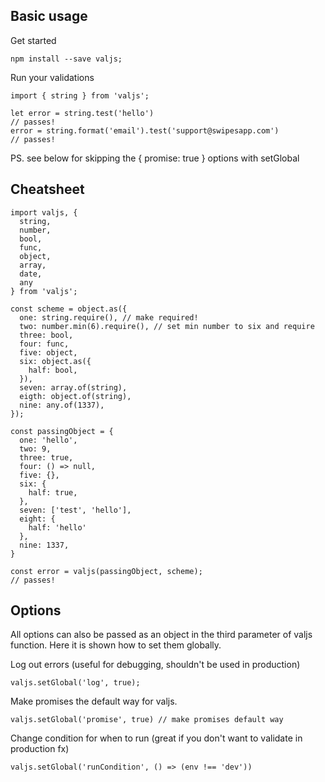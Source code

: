 ## Basic usage
Get started
```
npm install --save valjs;
```
Run your validations
```
import { string } from 'valjs';

let error = string.test('hello')
// passes!
error = string.format('email').test('support@swipesapp.com')
// passes!
```

PS. see below for skipping the { promise: true } options with setGlobal

## Cheatsheet
```
import valjs, {
  string,
  number,
  bool,
  func,
  object,
  array,
  date,
  any
} from 'valjs';

const scheme = object.as({
  one: string.require(), // make required!
  two: number.min(6).require(), // set min number to six and require
  three: bool,
  four: func,
  five: object,
  six: object.as({
    half: bool,
  }),
  seven: array.of(string),
  eigth: object.of(string),
  nine: any.of(1337),
});

const passingObject = {
  one: 'hello',
  two: 9,
  three: true,
  four: () => null,
  five: {},
  six: {
    half: true,
  },
  seven: ['test', 'hello'],
  eight: {
    half: 'hello'
  },
  nine: 1337,
}

const error = valjs(passingObject, scheme);
// passes!
```

## Options
All options can also be passed as an object in the third parameter of valjs function.
Here it is shown how to set them globally.

Log out errors (useful for debugging, shouldn't be used in production)
```
valjs.setGlobal('log', true);
```
Make promises the default way for valjs.
```
valjs.setGlobal('promise', true) // make promises default way
```
Change condition for when to run (great if you don't want to validate in production fx)
```
valjs.setGlobal('runCondition', () => (env !== 'dev'))
```
